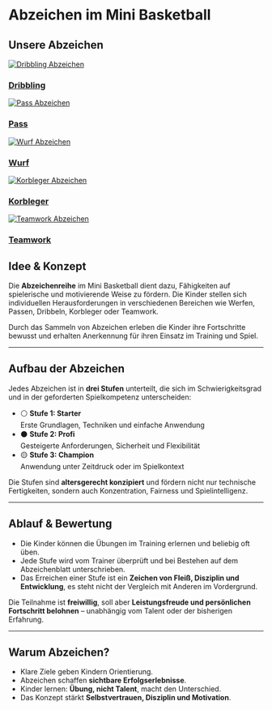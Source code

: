 # Abzeichen im Mini Basketball

## Unsere Abzeichen

<div class="badges-showcase">
  <div class="badge-item">
    <a href="abzeichen/dribbel/" class="badge-link">
      <img src="Dribbling.svg" alt="Dribbling Abzeichen" class="badge-svg" />
      <h3>Dribbling</h3>
    </a>
  </div>
  <div class="badge-item">
    <a href="abzeichen/pass/" class="badge-link">
      <img src="Pass_profi.svg" alt="Pass Abzeichen" class="badge-svg" />
      <h3>Pass</h3>
    </a>
  </div>
  <div class="badge-item">
    <a href="abzeichen/wurfabzeichen/" class="badge-link">
      <img src="Wurf_champ.svg" alt="Wurf Abzeichen" class="badge-svg" />
      <h3>Wurf</h3>
    </a>
  </div>
  <div class="badge-item">
    <a href="abzeichen/korbleger/" class="badge-link">
      <img src="Layup_profi.svg" alt="Korbleger Abzeichen" class="badge-svg" />
      <h3>Korbleger</h3>
    </a>
  </div>
  <div class="badge-item">
    <a href="abzeichen/teamwork/" class="badge-link">
      <img src="Teamwork.svg" alt="Teamwork Abzeichen" class="badge-svg" />
      <h3>Teamwork</h3>
    </a>
  </div>
</div>

## Idee & Konzept

Die **Abzeichenreihe** im Mini Basketball dient dazu, Fähigkeiten auf spielerische und motivierende Weise zu fördern. Die Kinder stellen sich individuellen Herausforderungen in verschiedenen Bereichen wie Werfen, Passen, Dribbeln, Korbleger oder Teamwork.

Durch das Sammeln von Abzeichen erleben die Kinder ihre Fortschritte bewusst und erhalten Anerkennung für ihren Einsatz im Training und Spiel.

---

## Aufbau der Abzeichen

Jedes Abzeichen ist in **drei Stufen** unterteilt, die sich im Schwierigkeitsgrad und in der geforderten Spielkompetenz unterscheiden:

- ⚪ **Stufe 1: Starter**  
  Erste Grundlagen, Techniken und einfache Anwendung  
- ⚫ **Stufe 2: Profi**  
  Gesteigerte Anforderungen, Sicherheit und Flexibilität  
- 🟡 **Stufe 3: Champion**  
  Anwendung unter Zeitdruck oder im Spielkontext  

Die Stufen sind **altersgerecht konzipiert** und fördern nicht nur technische Fertigkeiten, sondern auch Konzentration, Fairness und Spielintelligenz.

---

## Ablauf & Bewertung

- Die Kinder können die Übungen im Training erlernen und beliebig oft üben.  
- Jede Stufe wird vom Trainer überprüft und bei Bestehen auf dem Abzeichenblatt unterschrieben.  
- Das Erreichen einer Stufe ist ein **Zeichen von Fleiß, Disziplin und Entwicklung**, es steht nicht der Vergleich mit Anderen im Vordergrund.  

Die Teilnahme ist **freiwillig**, soll aber **Leistungsfreude und persönlichen Fortschritt belohnen** – unabhängig vom Talent oder der bisherigen Erfahrung.

---

## Warum Abzeichen?

- Klare Ziele geben Kindern Orientierung.  
- Abzeichen schaffen **sichtbare Erfolgserlebnisse**.  
- Kinder lernen: **Übung, nicht Talent**, macht den Unterschied.  
- Das Konzept stärkt **Selbstvertrauen, Disziplin und Motivation**.
